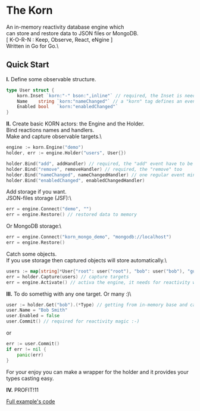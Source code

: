 # The Korn

An in-memory reactivity database engine which\
can store and restore data to JSON files or MongoDB.\
[ K-O-R-N : Keep, Observe, React, eNgine ]\
Written in Go for Go.\

## Quick Start

**I.** Define some observable structure.
   
```go
type User struct {
    korn.Inset `korn:"-" bson:",inline"` // required, the Inset is needed for communication between the Engine and current object
    Name    string `korn:"nameChanged"` // a "korn" tag defines an event name which will be invoked after changing
    Enabled bool   `korn:"enabledChanged"`
}
```

**II.** Create basic KORN actors: the Engine and the Holder.\
Bind reactions names and handlers.\
Make and capture observable targets.\

```go
engine := korn.Engine("demo")
holder, err := engine.Holder("users", User{})

holder.Bind("add", addHandler) // required, the "add" event have to be defined
holder.Bind("remove", removeHandler) // required, the "remove" too
holder.Bind("nameChanged", nameChangedHandler) // one regular event minimum requried
holder.Bind("enabledChanged", enabledChangedHandler)
```

Add storage if you want.\
JSON-files storage (JSF):\
```go
err = engine.Connect("demo", "") 
err = engine.Restore() // restored data to memory
```
Or MongoDB storage:\
```go
err = engine.Connect("korn_mongo_demo", "mongodb://localhost") 
err = engine.Restore()
```

Catch some objects.\
If you use storage then captured objects will store automatically.\
```go
users := map[string]*User{"root": user("root"), "bob": user("bob"), "guest": nil}
err = holder.Capture(users) // capture targets
err = engine.Activate() // activa the engine, it needs for reactivity works
```

**III.** To do somethig with any one target. Or many :)\

```go
user := holder.Get("bob").(*Type) // getting from in-memory base and cast to origin type pointer
user.Name = "Bob Smith"
user.Enabled = false
user.Commit() // required for reactivity magic :-)
```
or
```go
err := user.Commit() 
if err != nil {
    panic(err)
}
```
For your enjoy you can make a wrapper for the holder and it provides your types casting easy. 

**IV.** PROFIT!11

[Full example's code](https://github.com/en-v/korn/blob/main/examples/example.go)
